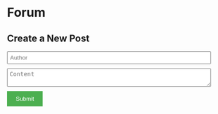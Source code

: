 <html>
<head>
  <title>Forum</title>
  <style>
    /* Container styles */
    .container {
      max-width: 800px;
      margin: 0 auto;
      padding: 20px;
    }
    /* Post styles */
    .post {
      margin-bottom: 20px;
      padding: 10px;
      background-color: #f2f2f2;
    }
    .post-title {
      font-size: 24px;
      margin: 0;
    }
    .post-author {
      font-style: italic;
      margin-top: 5px;
    }
    .post-content {
      margin-top: 10px;
    }
    .post-date {
      font-size: 12px;
      color: #888;
      margin-top: 5px;
    }
    /* Post form styles */
    .post-form {
      margin-top: 20px;
    }
    .post-form input[type="text"],
    .post-form textarea {
      width: 100%;
      margin-bottom: 10px;
      padding: 5px;
    }
    .post-form input[type="submit"] {
      background-color: #4caf50;
      color: white;
      border: none;
      cursor: pointer;
      padding: 10px 20px;
    }
    .post-form input[type="submit"]:hover {
      background-color: #45a049;
    }
  </style>
</head>
<body>
  <div class="container">
    <h1>Forum</h1>
    <div id="posts"></div>
    <div class="post-form">
      <h2>Create a New Post</h2>
      <form id="create-post-form">
        <input type="text" name="author" placeholder="Author" required>
        <textarea name="content" placeholder="Content" required></textarea>
        <input type="submit" value="Submit">
      </form>
    </div>
  </div>

  <script>
    // Fetch and display all posts
    fetch('http://localhost:4000/posts')
      .then(response => response.json())
      .then(posts => {
        const postsContainer = document.getElementById('posts');
        posts.forEach(post => {
          const postElement = createPostElement(post);
          postsContainer.appendChild(postElement);
        });
      });

    // Handle form submission to create a new post
    const createPostForm = document.getElementById('create-post-form');
    createPostForm.addEventListener('submit', event => {
      event.preventDefault();

      const formData = new FormData(createPostForm);
      const post = {
        name: formData.get('author'),
        text: formData.get('content')
      };

      fetch('http://localhost:4000/posts', {
        method: 'POST',
        headers: {
          'Content-Type': 'application/json'
        },
        body: JSON.stringify(post)
      })
      .then(response => response.json())
      .then(createdPost => {
        const postElement = createPostElement(createdPost);
        const postsContainer = document.getElementById('posts');
        postsContainer.appendChild(postElement);
        createPostForm.reset();
      });
    });

    // Helper function to create a post element
    function createPostElement(post) {
      const postElement = document.createElement('div');
      postElement.className = 'post';

      const titleElement = document.createElement('h2');
      titleElement.className = 'post-title';
      titleElement.textContent = post.name;
      postElement.appendChild(titleElement);

      const authorElement = document.createElement('p');
      authorElement.className = 'post-author';
      authorElement.textContent = 'Posted by ' + post.name;
      postElement.appendChild(authorElement);

      const contentElement = document.createElement('p');
      contentElement.className = 'post-content';
      contentElement.textContent = post.text;
      postElement.appendChild(contentElement);

      const dateElement = document.createElement('p');
      dateElement.className = 'post-date';
      dateElement.textContent = 'Posted on ' + new Date().toLocaleDateString();
      postElement.appendChild(dateElement);

      return postElement;
    }
  </script>
</body>
</html>
